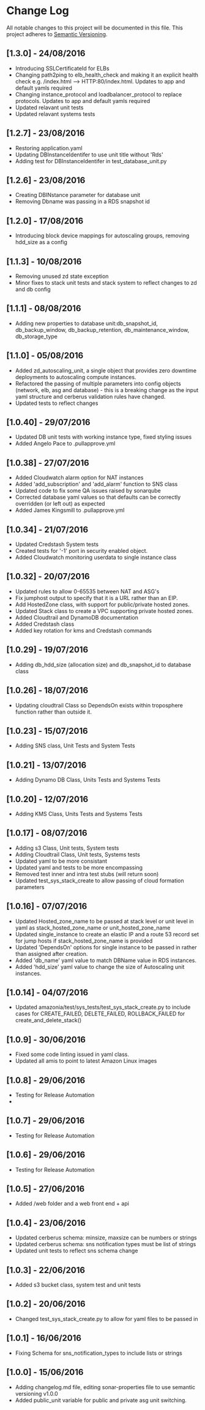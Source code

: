 # Change Log
All notable changes to this project will be documented in this file.
This project adheres to [Semantic Versioning](http://semver.org/).

## [1.3.0] - 24/08/2016
- Introducing SSLCertificateId for ELBs
- Changing path2ping to elb_health_check and making it an explicit health check e.g. /index.html --> HTTP:80/index.html. Updates to app and default yamls required 
- Changing instance_protocol and loadbalancer_protocol to replace protocols. Updates to app and default yamls required 
- Updated relavant unit tests
- Updated relavant systems tests

## [1.2.7] - 23/08/2016
- Restoring application.yaml
- Updating DBInstanceIdentifer to use unit title without 'Rds'
- Adding test for DBInstanceIdentifer in test_database_unit.py

## [1.2.6] - 23/08/2016
- Creating DBINstance parameter for database unit
- Removing Dbname was passing in a RDS snapshot id

## [1.2.0] - 17/08/2016
- Introducing block device mappings for autoscaling groups, removing hdd_size as a config

## [1.1.3] - 10/08/2016
- Removing unused zd state exception
- Minor fixes to stack unit tests and stack system to reflect changes to zd and db config

## [1.1.1] - 08/08/2016
- Adding new properties to database unit:db_snapshot_id, db_backup_window, db_backup_retention, db_maintenance_window, db_storage_type

## [1.1.0] - 05/08/2016
- Added zd_autoscaling_unit, a single object that provides zero downtime deployments to autoscaling compute instances.
- Refactored the passing of multiple parameters into config objects (network, elb, asg and database) - this is a breaking change as the input yaml structure and cerberus validation rules have changed.
- Updated tests to reflect changes

## [1.0.40] - 29/07/2016
- Updated DB unit tests with working instance type, fixed styling issues
- Added Angelo Pace to .pullapprove.yml

## [1.0.38] - 27/07/2016
- Added Cloudwatch alarm option for NAT instances
- Added 'add_subscription' and 'add_alarm' function to SNS class
- Updated code to fix some QA issues raised by sonarqube
- Corrected database yaml values so that defaults can be correctly overridden (or left out) as expected
- Added James Kingsmill to .pullapprove.yml

## [1.0.34] - 21/07/2016
- Updated Credstash System tests
- Created tests for '-1' port in security enabled object.
- Added Cloudwatch monitoring userdata to single instance class

## [1.0.32] - 20/07/2016
- Updated rules to allow 0-65535 between NAT and ASG's
- Fix jumphost output to specify that it is a URL rather than an EIP.
- Add HostedZone class, with support for public/private hosted zones.
- Updated Stack class to create a VPC supporting private hosted zones.
- Added Cloudtrail and DynamoDB documentation
- Added Credstash class
- Added key rotation for kms and Credstash commands

## [1.0.29] - 19/07/2016
- Adding db_hdd_size (allocation size) and db_snapshot_id to database class

## [1.0.26] - 18/07/2016
- Updating cloudtrail Class so DependsOn exists within troposphere function rather than outside it.  

## [1.0.23] - 15/07/2016
- Adding SNS class, Unit Tests and System Tests

## [1.0.21] - 13/07/2016
- Adding Dynamo DB Class, Units Tests and Systems Tests

## [1.0.20] - 12/07/2016
- Adding KMS Class, Units Tests and Systems Tests

## [1.0.17] - 08/07/2016
- Adding s3 Class, Unit tests, System tests
- Adding Cloudtrail Class, Unit tests, Systems tests
- Updated yaml to be more consistant
- Updated yaml and tests to be more encompassing
- Removed test inner and intra test stubs (will return soon)
- Updated test_sys_stack_create to allow passing of cloud formation parameters

## [1.0.16] - 07/07/2016
- Updated Hosted_zone_name to be passed at stack level or unit level in yaml as stack_hosted_zone_name or unit_hosted_zone_name
- Updated single_instance to create an elastic IP and a route 53 record set for jump hosts if stack_hosted_zone_name is provided
- Updated 'DependsOn' options for single instance to be passed in rather than assigned after creation.
- Added 'db_name' yaml value to match DBName value in RDS instances.
- Added 'hdd_size' yaml value to change the size of Autoscaling unit instances.

## [1.0.14] - 04/07/2016
- Updated amazonia/test/sys_tests/test_sys_stack_create.py to include cases for CREATE_FAILED, DELETE_FAILED, ROLLBACK_FAILED for create_and_delete_stack()

## [1.0.9] - 30/06/2016
- Fixed some code linting issued in yaml class.
- Updated all amis to point to latest Amazon Linux images

## [1.0.8] - 29/06/2016
- Testing for Release Automation
- 
## [1.0.7] - 29/06/2016
- Testing for Release Automation

## [1.0.6] - 29/06/2016
- Testing for Release Automation

## [1.0.5] - 27/06/2016
- Added /web folder and a web front end + api

## [1.0.4] - 23/06/2016
- Updated cerberus schema: minsize, maxsize can be numbers or strings
- Updated cerberus schema: sns notification types must be list of strings
- Updated unit tests to reflect sns schema change

## [1.0.3] - 22/06/2016
- Added s3 bucket class, system test and unit tests

## [1.0.2] - 20/06/2016
- Changed test_sys_stack_create.py to allow for yaml files to be passed in

## [1.0.1] - 16/06/2016
- Fixing Schema for sns_notification_types to include lists or strings

## [1.0.0] - 15/06/2016
- Adding changelog.md file, editing sonar-properties file to use semantic versioning v1.0.0
- Added public_unit variable for public and private asg unit switching.
